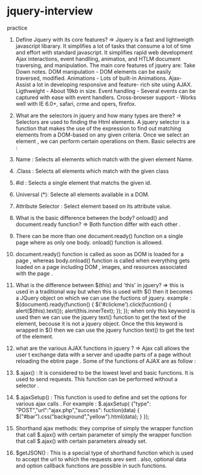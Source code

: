 # jquery-interview
practice
1. Define Jquery with its core features?
=> Jquery is a fast and lightweigth javascript libarary. It simplifies a lot of  tasks that consume a lot of  time and effort with standard javascript. It simplifies rapid web development Ajax interactions, event handlling, animatios, and HTLM document traversing, and manipulation.
The main core features of jquery are:
Take Down notes.
DOM manipulation - DOM elements can be easily traversed, modified.
Animations - Lots of built-in Animations.
Ajax- Assist a lot in developing responsive and feature- rich site using AJAX.
Ligthweight - About 19kb in size.
Event handling - Several events can be captured with ease with event handlers.
Cross-browser support - Works well with IE 6.0+, safari, crme and opers, firefox.

2. What are the selectors in jquery and how many types are there?
=> Selectors are used to finding the Html elements. A jquery selector is a function that makes the use of the expression to find out matching
elements from a DOM-based on any given criteria. Once we select an element , we can perform certain operations on them. Basic selectrs are :
1. Name : Selects all elements which match with the given element Name.
2. .Class : Selects all elements which match with the given class
3. #id : Selects a single element that matchs the given id.
4. Universal (*): Selecte all elements available in a DOM.
5. Attribute Selector : Select element based on its attribute value.

3. What is the basic difference between the body? onload() and document.ready function?
=> Both function differ with each other .
1. There can be more than one document.ready() function on a single page where as only one body. onload() function is allowed.
2. document.ready() function is called as soon as DOM is loaded for a page , whereas body.onload() function is called when everything gets loaded on a page including DOM , images, and resources associated with the page .    

4. What is the difference between $(this) and 'this' in jquery?
=> this is used in a traditional way but when this is used with $() then it becomes a JQuery object on which we can use the fuctions of jquery.
example : $(document).ready(function()
{
    $('#clickme').click(fucntion()
    {
        alert($(this).text());
        alert(this.innerText);
    });
});
when only this keyword is used then we can use the jquery text() function to get the text of the element, becouse it is not a jquery object. Once the this keyword is wrapped in $() then we can use the jquery function text() to get the text of the element.

5. what are the various AJAX functions in jquery ?
=> Ajax call allows the user t exchange data with a server and upadte parts of a page without reloading the ebtire page . Some of the functions of AJAX are as follow :
1. $.ajax() : It is considered to be the lowest level and basic functions. It is used to send requests. This function can be performed without a selector . 
2. $.ajaxSetup() : This function is used to define and set the options for various ajax calls . 
For example : 
$.ajaxSetup(
    {"type": "POST","url":"ajax.php","success":
    fuction(data)
    {
        $("#bar").css("background","yellow").html(data);
    }
    });   
3. Shorthand ajax methods: they comprise of simply the wrapper function that call $.ajax() with certain parameter of simply the wrapper function that call $.ajax() with certain parameters already set.
4. $getJSON() : This is a special type of shorthand function which is used to accept the url to which the requests arev sent . also, optional data and option callback functions are possible in such functions.
